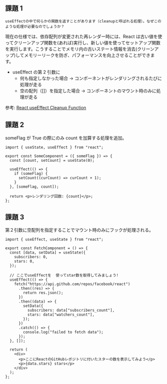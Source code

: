 ## 課題 1

`useEffectの中で何らかの関数を返すことがあります（cleanupと呼ばれる処理）。なぜこのような処理が必要なのでしょうか？`

現在の仕様では、依存配列が変更された再レンダー時には、React は古い値を使ってクリーンアップ関数を(あれば)実行し、新しい値を使ってセットアップ関数を実行します。こうすることでメモリ内の古いステート情報を消去(クリーンアップ)してメモリーリークを防ぎ、パフォーマンスを向上させることができます。

- useEffect の第 2 引数に
  - 何も指定しなかった場合 -> コンポーネントがレンダリングされるたびに処理が走る
  - 空の配列（[]）を指定した場合 -> コンポーネントのマウント時のみに処理が走る

参考: [React useEffect Cleanup Function](https://refine.dev/blog/useeffect-cleanup/#introduction)

## 課題 2

someFlag が True の際にのみ count を加算する処理を追加。

```
import { useState, useEffect } from "react";

export const SomeComponent = ({ someFlag }) => {
  const [count, setCount] = useState(0);

  useEffect(() => {
    if (someFlag) {
      setCount((curCount) => curCount + 1);
    }
  }, [someFlag, count]);

  return <p>レンダリング回数: {count}</p>;
};
```

## 課題 3

第２引数に空配列を指定することでマウント時のみにフックが処理される。

```
import { useEffect, useState } from "react";

export const FetchComponent = () => {
  const [data, setData] = useState({
    subscribers: 0,
    stars: 0,
  });

  // ここでuseEffectを  使ってstar数を取得してみましょう!
  useEffect(() => {
    fetch("https://api.github.com/repos/facebook/react")
      .then((res) => {
        return res.json();
      })
      .then((data) => {
        setData({
          subscribers: data["subscribers_count"],
          stars: data["watchers_count"],
        });
      })
      .catch(() => {
        console.log("failed to fetch data");
      });
  }, []);

  return (
    <div>
      <p>ここにReactのGitHubレポジトリに付いたスターの数を表示してみよう</p>
      <p>{data.stars} stars</p>
    </div>
  );
};
```
